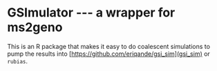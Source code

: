 # GSImulator --- a wrapper for ms2geno

This is an R package that makes it easy to do coalescent simulations
to pump the results into [https://github.com/eriqande/gsi_sim](gsi_sim)
or `rubias`.


